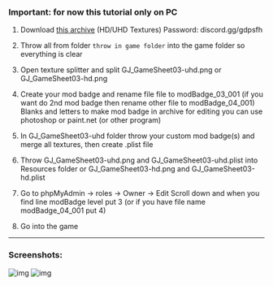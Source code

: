 ### **Important: for now this tutorial only on PC**

1. Download [this archive](https://cdn.discordapp.com/attachments/702567317732589568/863182647471898674/Files.rar) (HD/UHD Textures) 
Password: discord.gg/gdpsfh

2. Throw all from folder `throw in game folder` into the game folder so everything is clear

3. Open texture splitter and split GJ_GameSheet03-uhd.png or GJ_GameSheet03-hd.png

4. Create your mod badge and rename file file to modBadge_03_001 
(if you want do 2nd mod badge then rename other file to modBadge_04_001)
Blanks and letters to make mod badge in archive
for editing you can use photoshop or paint.net (or other program)

5.  In GJ_GameSheet03-uhd folder throw your custom mod badge(s) and merge all textures, then create .plist file

6. Throw GJ_GameSheet03-uhd.png and GJ_GameSheet03-uhd.plist into Resources folder
or GJ_GameSheet03-hd.png and GJ_GameSheet03-hd.plist

7. Go to phpMyAdmin -> roles -> Owner -> Edit
Scroll down and when you find line modBadge level put 3 (or if you have file name modBadge_04_001 put 4)

7. Go into the game  
---
### **Screenshots:**


![img](https://cdn.discordapp.com/attachments/847870059896766464/863077737669197824/unknown.png)
![img](https://cdn.discordapp.com/attachments/847870059896766464/863077448266678273/unknown.png)
